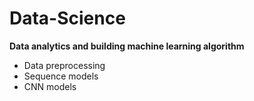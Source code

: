 # Data-Science
**Data analytics and building machine learning algorithm**
- Data preprocessing
- Sequence models
- CNN models
